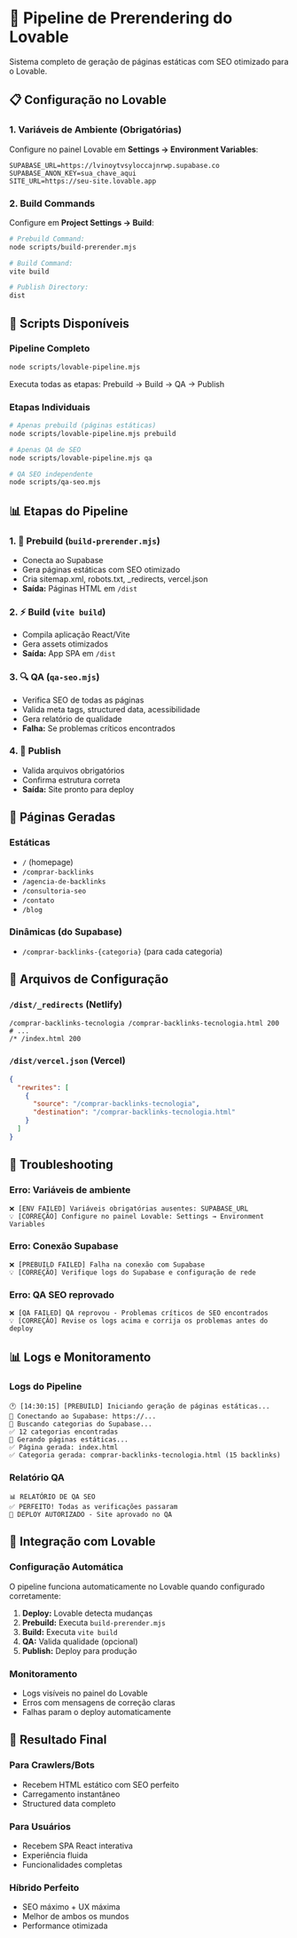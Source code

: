 # 🚀 Pipeline de Prerendering do Lovable

Sistema completo de geração de páginas estáticas com SEO otimizado para o Lovable.

## 📋 Configuração no Lovable

### 1. Variáveis de Ambiente (Obrigatórias)

Configure no painel Lovable em **Settings → Environment Variables**:

```
SUPABASE_URL=https://lvinoytvsyloccajnrwp.supabase.co
SUPABASE_ANON_KEY=sua_chave_aqui
SITE_URL=https://seu-site.lovable.app
```

### 2. Build Commands

Configure em **Project Settings → Build**:

```bash
# Prebuild Command:
node scripts/build-prerender.mjs

# Build Command:
vite build

# Publish Directory:
dist
```

## 🔧 Scripts Disponíveis

### Pipeline Completo
```bash
node scripts/lovable-pipeline.mjs
```
Executa todas as etapas: Prebuild → Build → QA → Publish

### Etapas Individuais
```bash
# Apenas prebuild (páginas estáticas)
node scripts/lovable-pipeline.mjs prebuild

# Apenas QA de SEO
node scripts/lovable-pipeline.mjs qa

# QA SEO independente
node scripts/qa-seo.mjs
```

## 📊 Etapas do Pipeline

### 1. 🎯 Prebuild (`build-prerender.mjs`)
- Conecta ao Supabase
- Gera páginas estáticas com SEO otimizado
- Cria sitemap.xml, robots.txt, _redirects, vercel.json
- **Saída:** Páginas HTML em `/dist`

### 2. ⚡ Build (`vite build`)
- Compila aplicação React/Vite
- Gera assets otimizados
- **Saída:** App SPA em `/dist`

### 3. 🔍 QA (`qa-seo.mjs`)
- Verifica SEO de todas as páginas
- Valida meta tags, structured data, acessibilidade
- Gera relatório de qualidade
- **Falha:** Se problemas críticos encontrados

### 4. 🚀 Publish
- Valida arquivos obrigatórios
- Confirma estrutura correta
- **Saída:** Site pronto para deploy

## 📄 Páginas Geradas

### Estáticas
- `/` (homepage)
- `/comprar-backlinks`
- `/agencia-de-backlinks`
- `/consultoria-seo`
- `/contato`
- `/blog`

### Dinâmicas (do Supabase)
- `/comprar-backlinks-{categoria}` (para cada categoria)

## 🔧 Arquivos de Configuração

### `/dist/_redirects` (Netlify)
```
/comprar-backlinks-tecnologia /comprar-backlinks-tecnologia.html 200
# ...
/* /index.html 200
```

### `/dist/vercel.json` (Vercel)
```json
{
  "rewrites": [
    {
      "source": "/comprar-backlinks-tecnologia",
      "destination": "/comprar-backlinks-tecnologia.html"
    }
  ]
}
```

## 🐛 Troubleshooting

### Erro: Variáveis de ambiente
```
❌ [ENV FAILED] Variáveis obrigatórias ausentes: SUPABASE_URL
💡 [CORREÇÃO] Configure no painel Lovable: Settings → Environment Variables
```

### Erro: Conexão Supabase
```
❌ [PREBUILD FAILED] Falha na conexão com Supabase
💡 [CORREÇÃO] Verifique logs do Supabase e configuração de rede
```

### Erro: QA SEO reprovado
```
❌ [QA FAILED] QA reprovou - Problemas críticos de SEO encontrados
💡 [CORREÇÃO] Revise os logs acima e corrija os problemas antes do deploy
```

## 📊 Logs e Monitoramento

### Logs do Pipeline
```
🕐 [14:30:15] [PREBUILD] Iniciando geração de páginas estáticas...
📡 Conectando ao Supabase: https://...
📂 Buscando categorias do Supabase...
✅ 12 categorias encontradas
📄 Gerando páginas estáticas...
✅ Página gerada: index.html
✅ Categoria gerada: comprar-backlinks-tecnologia.html (15 backlinks)
```

### Relatório QA
```
📊 RELATÓRIO DE QA SEO
✅ PERFEITO! Todas as verificações passaram
🚀 DEPLOY AUTORIZADO - Site aprovado no QA
```

## 🎯 Integração com Lovable

### Configuração Automática
O pipeline funciona automaticamente no Lovable quando configurado corretamente:

1. **Deploy:** Lovable detecta mudanças
2. **Prebuild:** Executa `build-prerender.mjs`
3. **Build:** Executa `vite build`
4. **QA:** Valida qualidade (opcional)
5. **Publish:** Deploy para produção

### Monitoramento
- Logs visíveis no painel do Lovable
- Erros com mensagens de correção claras
- Falhas param o deploy automaticamente

## 🚀 Resultado Final

### Para Crawlers/Bots
- Recebem HTML estático com SEO perfeito
- Carregamento instantâneo
- Structured data completo

### Para Usuários
- Recebem SPA React interativa
- Experiência fluida
- Funcionalidades completas

### Híbrido Perfeito
- SEO máximo + UX máxima
- Melhor de ambos os mundos
- Performance otimizada